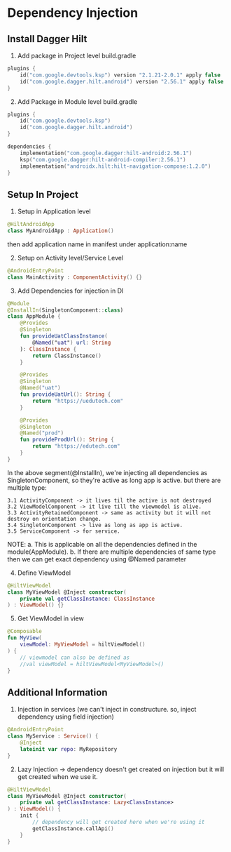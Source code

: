 # Dependency Injection

## Install Dagger Hilt

1. Add package in Project level build.gradle

```kotlin
plugins {
    id("com.google.devtools.ksp") version "2.1.21-2.0.1" apply false
    id("com.google.dagger.hilt.android") version "2.56.1" apply false
}
```

2. Add Package in Module level build.gradle

```kotlin
plugins {
    id("com.google.devtools.ksp")
    id("com.google.dagger.hilt.android")
}

dependencies {
    implementation("com.google.dagger:hilt-android:2.56.1")
    ksp("com.google.dagger:hilt-android-compiler:2.56.1")
    implementation("androidx.hilt:hilt-navigation-compose:1.2.0")
}
```

## Setup In Project

1. Setup in Application level

```kotlin
@HiltAndroidApp
class MyAndroidApp : Application()
```

then add application name in manifest under application:name

2. Setup on Activity level/Service Level

```kotlin
@AndroidEntryPoint
class MainActivity : ComponentActivity() {}
```

3. Add Dependencies for injection in DI

```kotlin
@Module
@InstallIn(SingletonComponent::class)
class AppModule {
    @Provides
    @Singleton
    fun provideUatClassInstance(
        @Named("uat") url: String
    ): ClassInstance {
        return ClassInstance()
    }

    @Provides
    @Singleton
    @Named("uat")
    fun provideUatUrl(): String {
        return "https://uedutech.com"
    }

    @Provides
    @Singleton
    @Named("prod")
    fun provideProdUrl(): String {
        return "https://edutech.com"
    }
}
```

In the above segment(@InstallIn), we're injecting all dependencies as SingletonComponent, so they're
active as long app is active.
but there are multiple type:

    3.1 ActivityComponent -> it lives til the active is not destroyed
    3.2 ViewModelComponent -> it live till the viewmodel is alive.
    3.3 ActivityRetainedComponent -> same as activity but it will not destroy on orientation change.
    3.4 SingletonComponent -> live as long as app is active.
    3.5 ServiceComponent -> for service.

NOTE:
a. This is applicable on all the dependencies defined in the module(AppModule).
b. If there are multiple dependencies of same type then we can get exact dependency using @Named
parameter

4. Define ViewModel

```kotlin
@HiltViewModel
class MyViewModel @Inject constructor(
    private val getClassInstance: ClassInstance
) : ViewModel() {}
```

5. Get ViewModel in view

```kotlin
@Composable
fun MyView(
    viewModel: MyViewModel = hiltViewModel()
) {
    // viewmodel can also be defined as 
    //val viewModel = hiltViewModel<MyViewModel>()
}
```

## Additional Information

1. Injection in services (we can't inject in constructure. so, inject dependency using field
   injection)

```kotlin
@AndroidEntryPoint
class MyService : Service() {
    @Inject
    lateinit var repo: MyRepository
}
```

2. Lazy Injection -> dependency doesn't get created on injection but it will get created when we use
   it.

```kotlin 
@HiltViewModel
class MyViewModel @Inject constructor(
    private val getClassInstance: Lazy<ClassInstance>
) : ViewModel() {
    init {
        // dependency will get created here when we're using it
        getClassInstance.callApi()
    }
}
```